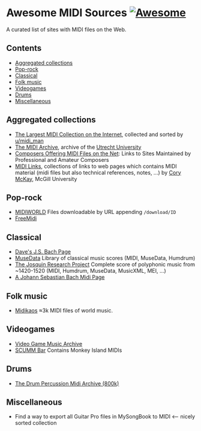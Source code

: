 # Awesome MIDI Sources [![Awesome](https://awesome.re/badge.svg)](https://awesome.re)

A curated list of sites with MIDI files on the Web.

## Contents

- [Aggregated collections](#aggregated-collections)
- [Pop-rock](#pop-rock)
- [Classical](#classical)
- [Folk music](#folk-music)
- [Videogames](#videogames)
- [Drums](#drums)
- [Miscellaneous](#miscellaneous)

## Aggregated collections
- [The Largest MIDI Collection on the Internet](https://www.reddit.com/r/WeAreTheMusicMakers/comments/3ajwe4/the_largest_midi_collection_on_the_internet/), collected and sorted by [u/midi_man](https://www.reddit.com/user/midi_man)
- [The MIDI Archive](http://archive.cs.uu.nl/pub/MIDI/), archive of the [Utrecht University](https://www.uu.nl)
- [Composers Offering MIDI Files on the Net](http://aitech.ac.jp/~ckelly/SMF.html): Links to Sites Maintained by Professional and Amateur Composers
- [MIDI Links](http://www.music.mcgill.ca/~cmckay/midi.html), collections of links to web pages which contains MIDI material (midi files but also technical references, notes, ...) by [Cory McKay](http://www.music.mcgill.ca/~cmckay), McGill University

## Pop-rock
- [MIDIWORLD](http://www.midiworld.com/) Files downloadable by URL appending ``/download/ID``
- [FreeMidi](https://freemidi.org)


## Classical
- [Dave's J.S. Bach Page](http://www.jsbach.net/midi/)
- [MuseData](http://musedata.org/) Library of classical music scores (MIDI, MuseData, Humdrum)
- [The Josquin Research Project](http://josquin.stanford.edu/) Complete score of polyphonic music from ~1420-1520 (MIDI, Humdrum, MuseData, MusicXML, MEI, ...)
- [A Johann Sebastian Bach Midi Page](http://bachcentral.com/)

## Folk music
 - [Midikaos](https://midikaos.mnstrl.org) ≈3k MIDI files of world music.

## Videogames
- [Video Game Music Archive](http://www.vgmusic.com/)
- [SCUMM Bar](http://scummbar.com/) Contains Monkey Island MIDIs

## Drums
- [The Drum Percussion Midi Archive (800k)](https://www.reddit.com/r/WeAreTheMusicMakers/comments/3anwu8/the_drum_percussion_midi_archive_800k/)


## Miscellaneous
- Find a way to export all Guitar Pro files in MySongBook to MIDI <-- nicely sorted collection
